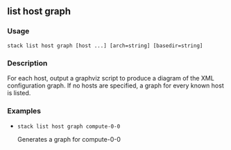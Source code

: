 ## list host graph

### Usage

`stack list host graph [host ...] [arch=string] [basedir=string]`

### Description

For each host, output a graphviz script to produce a diagram of the
	XML configuration graph. If no hosts are specified, a graph for every
	known host is listed.

### Examples

* `stack list host graph compute-0-0`

   Generates a graph for compute-0-0



